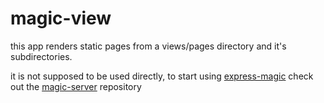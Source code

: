 # magic-view

this app renders static pages from a views/pages directory and it's subdirectories.

it is not supposed to be used directly, to start using 
[express-magic](https://github.com/express-magic/express-magic)
check out the 
[magic-server](https://github.com/express-magic/magic-server)
repository
